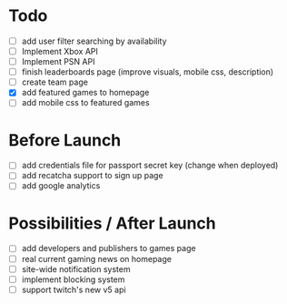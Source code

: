 # Todo
- [ ] add user filter searching by availability
- [ ] Implement Xbox API
- [ ] Implement PSN API
- [ ] finish leaderboards page (improve visuals, mobile css, description)
- [ ] create team page
- [X] add featured games to homepage
- [ ] add mobile css to featured games

# Before Launch
- [ ] add credentials file for passport secret key (change when deployed)
- [ ] add recatcha support to sign up page
- [ ] add google analytics

# Possibilities / After Launch
- [ ] add developers and publishers to games page
- [ ] real current gaming news on homepage
- [ ] site-wide notification system
- [ ] implement blocking system
- [ ] support twitch's new v5 api
